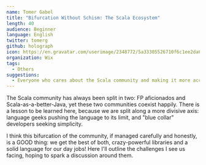 ```yaml
---
name: Tomer Gabel
title: "Bifurcation Without Schism: The Scala Ecosystem"
length: 40
audience: Beginner
language: English
twitter: tomerg
github: holograph
icon: https://en.gravatar.com/userimage/2348772/5a33305526710f6c1ee2da68004d8b8c.jpeg
organization: Wix
tags:
  - Others
suggestions:
  - Everyone who cares about the Scala community and making it more accessible to newcomers. This is a purely philosophical talk, no engineering per se.
---
```

The Scala community has always been split in two: FP aficionados and Scala-as-a-better-Java, yet these two communities coexist happily. There is a lesson to be learned here, because we are split along a more divisive axis: language geeks pushing the language to its limit, and "blue collar" developers seeking simplicity.

I think this bifurcation of the community, if managed carefully and honestly, is a GOOD thing: we get the best of both, crazy-powerful libraries and a solid language for our day jobs! Here I'll outline the challenges I see us facing, hoping to spark a discussion around them.
